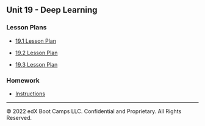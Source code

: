 ## Unit 19 - Deep Learning

### Lesson Plans

* [19.1 Lesson Plan](1/LessonPlan.md)

* [19.2 Lesson Plan](2/LessonPlan.md)

* [19.3 Lesson Plan](3/LessonPlan.md)

### Homework

* [Instructions](../../02-Homework/19-Blockchain-Wallets/Instructions/Starter-Code/README.md)

---

© 2022 edX Boot Camps LLC. Confidential and Proprietary. All Rights Reserved.
